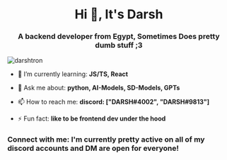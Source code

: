 <h1 align="center">Hi 👋, It's Darsh</h1>
<h3 align="center">A backend developer from Egypt, Sometimes Does pretty dumb stuff ;3</h3>

<p align="left"> <img src="https://komarev.com/ghpvc/?username=darshtron&label=Profile%20views&color=0e75b6&style=flat" alt="darshtron" /> </p>

- 🌱 I’m currently learning: **JS/TS, React**

- 💬 Ask me about: **python, AI-Models, SD-Models, GPTs**

- 📫 How to reach me: **discord: ["DARSH#4002", "DARSH#9813"]**

- ⚡ Fun fact: **like to be frontend dev under the hood**

<h3 align="left">Connect with me: I'm currently pretty active on all of my discord accounts and DM are open for everyone!</h3>
<p align="left">
</p>

